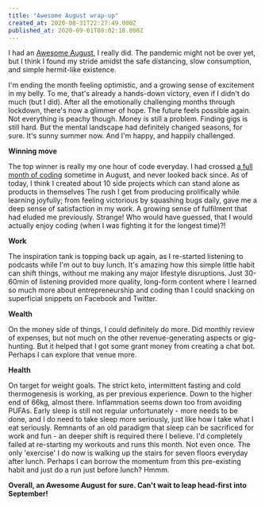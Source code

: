 ```yaml
---
title: "Awesome August wrap-up"
created_at: 2020-08-31T22:27:49.000Z
published_at: 2020-09-01T00:02:18.000Z
---
```

I had an [Awesome August](https://cowriters.app/words/awesome-august-435175f26b0cb01970), I really did. The pandemic might not be over yet, but I think I found my stride amidst the safe distancing, slow consumption, and simple hermit-like existence.

  

I'm ending the month feeling optimistic, and a growing sense of excitement in my belly. To me, that's already a hands-down victory, even if I didn't do much (but I did). After all the emotionally challenging months through lockdown, there's now a glimmer of hope. The future feels possible again. Not everything is peachy though. Money is still a problem. Finding gigs is still hard. But the mental landscape had definitely changed seasons, for sure. It's sunny summer now. And I'm happy, and happily challenged.

  

**Winning move**

The top winner is really my one hour of code everyday. I had crossed [a full month of coding](https://cowriters.app/words/a-month-of-daily-code-441465f3e7b921a8b8) sometime in August, and never looked back since. As of today, I think I created about 10 side projects which can stand alone as products in themselves The rush I get from producing prolifically while learning joyfully; from feeling victorious by squashing bugs daily, gave me a deep sense of satisfaction in my work. A growing sense of fulfilment that had eluded me previously. Strange! Who would have guessed, that I would actually enjoy coding (when I was fighting it for the longest time)?! 

  

**Work**

The inspiration tank is topping back up again, as I re-started listening to podcasts while I'm out to buy lunch. It's amazing how this simple little habit can shift things, without me making any major lifestyle disruptions. Just 30-60min of listening provided more quality, long-form content where I learned so much more about entrepreneurship and coding than I could snacking on superficial snippets on Facebook and Twitter.

  

**Wealth**

On the money side of things, I could definitely do more. Did monthly review of expenses, but not much on the other revenue-generating aspects or gig-hunting. But it helped that I got some grant money from creating a chat bot. Perhaps I can explore that venue more. 

  

**Health**

On target for weight goals. The strict keto, intermittent fasting and cold thermogenesis is working, as per previous experience. Down to the higher end of 66kg, almost there. Inflammation seems down too from avoiding PUFAs. Early sleep is still not regular unfortunately - more needs to be done, and I do need to take sleep more seriously, just like how I take what I eat seriously. Remnants of an old paradigm that sleep can be sacrificed for work and fun - an deeper shift is required there I believe. I'd completely failed at re-starting my workouts and runs this month. Not even once. The only 'exercise' I do now is walking up the stairs for seven floors everyday after lunch. Perhaps I can borrow the momentum from this pre-existing habit and just do a run just before lunch? Hmmm. 

  

**Overall, an Awesome August for sure. Can't wait to leap head-first into September!**
